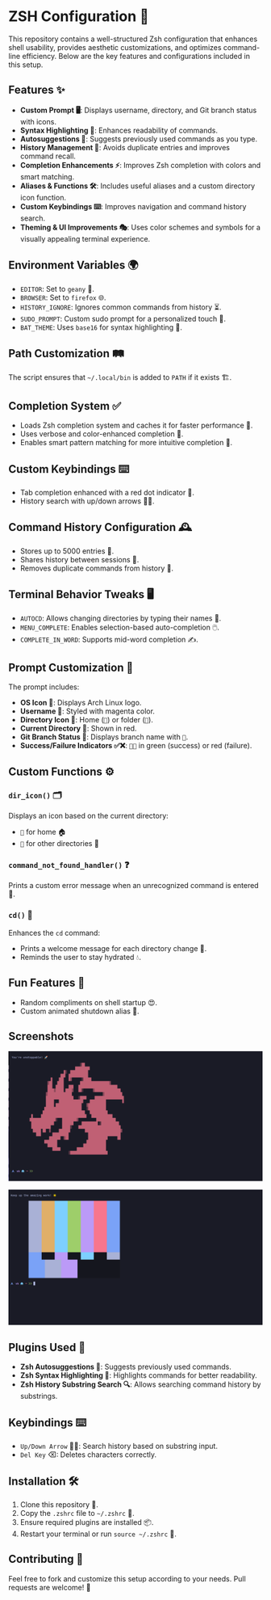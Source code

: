 # ZSH Configuration 🚀

This repository contains a well-structured Zsh configuration that enhances shell usability, provides aesthetic customizations, and optimizes command-line efficiency. Below are the key features and configurations included in this setup.

## Features ✨
- **Custom Prompt 🖥️**: Displays username, directory, and Git branch status with icons.
- **Syntax Highlighting 🎨**: Enhances readability of commands.
- **Autosuggestions 🤖**: Suggests previously used commands as you type.
- **History Management 📜**: Avoids duplicate entries and improves command recall.
- **Completion Enhancements ⚡**: Improves Zsh completion with colors and smart matching.
- **Aliases & Functions 🛠️**: Includes useful aliases and a custom directory icon function.
- **Custom Keybindings ⌨️**: Improves navigation and command history search.
- **Theming & UI Improvements 🎭**: Uses color schemes and symbols for a visually appealing terminal experience.

## Environment Variables 🌍
- `EDITOR`: Set to `geany` 📝.
- `BROWSER`: Set to `firefox` 🌐.
- `HISTORY_IGNORE`: Ignores common commands from history ⏳.
- `SUDO_PROMPT`: Custom sudo prompt for a personalized touch 🔐.
- `BAT_THEME`: Uses `base16` for syntax highlighting 🌈.

## Path Customization 🛤️
The script ensures that `~/.local/bin` is added to `PATH` if it exists 🏗️.

## Completion System ✅
- Loads Zsh completion system and caches it for faster performance 🚀.
- Uses verbose and color-enhanced completion 🎨.
- Enables smart pattern matching for more intuitive completion 🧠.

## Custom Keybindings ⌨️
- Tab completion enhanced with a red dot indicator 🔴.
- History search with up/down arrows 🔼🔽.

## Command History Configuration 🕰️
- Stores up to 5000 entries 📜.
- Shares history between sessions 🔄.
- Removes duplicate commands from history 🚫.

## Terminal Behavior Tweaks 🖥️
- `AUTOCD`: Allows changing directories by typing their names 📂.
- `MENU_COMPLETE`: Enables selection-based auto-completion 🖱️.
- `COMPLETE_IN_WORD`: Supports mid-word completion ✍️.

## Prompt Customization 🎨
The prompt includes:
- **OS Icon 🏴**: Displays Arch Linux logo.
- **Username 👤**: Styled with magenta color.
- **Directory Icon 📁**: Home (``) or folder (``).
- **Current Directory 📌**: Shown in red.
- **Git Branch Status 🌿**: Displays branch name with ``.
- **Success/Failure Indicators ✅❌**: `` in green (success) or red (failure).

## Custom Functions ⚙️
### `dir_icon()` 🗂️
Displays an icon based on the current directory:
- `` for home 🏠
- `` for other directories 📂

### `command_not_found_handler()` ❓
Prints a custom error message when an unrecognized command is entered 🚫.

### `cd()` 📂
Enhances the `cd` command:
- Prints a welcome message for each directory change 💬.
- Reminds the user to stay hydrated 💧.

## Fun Features 🎉
- Random compliments on shell startup 😍.
- Custom animated shutdown alias 🔄.

## Screenshots
![Shell appearance](image.png)

![Looks and feel](image-1.png)

## Plugins Used 🔌
- **Zsh Autosuggestions 🤖**: Suggests previously used commands.
- **Zsh Syntax Highlighting 🎨**: Highlights commands for better readability.
- **Zsh History Substring Search 🔍**: Allows searching command history by substrings.

## Keybindings ⌨️
- `Up/Down Arrow` 🔼🔽: Search history based on substring input.
- `Del Key` ⌫: Deletes characters correctly.

## Installation 🛠️
1. Clone this repository 📂.
2. Copy the `.zshrc` file to `~/.zshrc` 📜.
3. Ensure required plugins are installed 📦.
4. Restart your terminal or run `source ~/.zshrc` 🔄.

## Contributing 🤝
Feel free to fork and customize this setup according to your needs. Pull requests are welcome! 🚀

